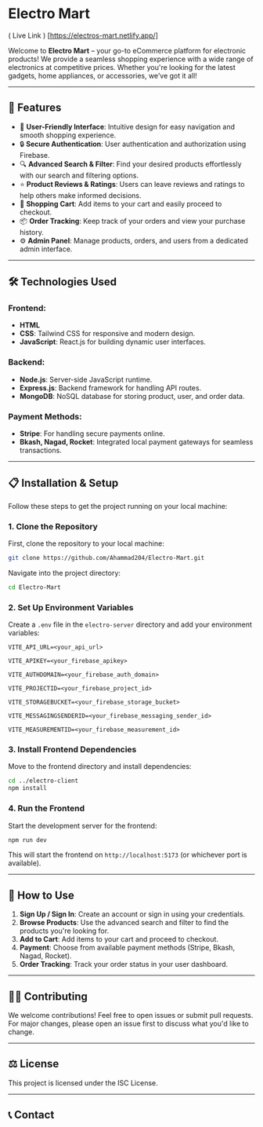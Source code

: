 
# Electro Mart

( Live Link ) [https://electros-mart.netlify.app/]

Welcome to **Electro Mart** – your go-to eCommerce platform for electronic products! We provide a seamless shopping experience with a wide range of electronics at competitive prices. Whether you're looking for the latest gadgets, home appliances, or accessories, we’ve got it all!

---

## 🚀 Features

- 🌟 **User-Friendly Interface**: Intuitive design for easy navigation and smooth shopping experience.
- 🔒 **Secure Authentication**: User authentication and authorization using Firebase.
- 🔍 **Advanced Search & Filter**: Find your desired products effortlessly with our search and filtering options.
- ⭐ **Product Reviews & Ratings**: Users can leave reviews and ratings to help others make informed decisions.
- 🛒 **Shopping Cart**: Add items to your cart and easily proceed to checkout.
- 📦 **Order Tracking**: Keep track of your orders and view your purchase history.
- ⚙️ **Admin Panel**: Manage products, orders, and users from a dedicated admin interface.
  
---

## 🛠 Technologies Used

### **Frontend**:
- **HTML**
- **CSS**: Tailwind CSS for responsive and modern design.
- **JavaScript**: React.js for building dynamic user interfaces.

### **Backend**:
- **Node.js**: Server-side JavaScript runtime.
- **Express.js**: Backend framework for handling API routes.
- **MongoDB**: NoSQL database for storing product, user, and order data.

### **Payment Methods**:
- **Stripe**: For handling secure payments online.
- **Bkash, Nagad, Rocket**: Integrated local payment gateways for seamless transactions.

---

## 📋 Installation & Setup

Follow these steps to get the project running on your local machine:

### 1. **Clone the Repository**

First, clone the repository to your local machine:

```bash
git clone https://github.com/Ahammad204/Electro-Mart.git
```

Navigate into the project directory:

```bash
cd Electro-Mart
```


### 2. **Set Up Environment Variables**

Create a `.env` file in the `electro-server` directory and add your environment variables:

```env
VITE_API_URL=<your_api_url>

VITE_APIKEY=<your_firebase_apikey>

VITE_AUTHDOMAIN=<your_firebase_auth_domain>

VITE_PROJECTID=<your_firebase_project_id>

VITE_STORAGEBUCKET=<your_firebase_storage_bucket>

VITE_MESSAGINGSENDERID=<your_firebase_messaging_sender_id>

VITE_MEASUREMENTID=<your_firebase_measurement_id>

```



### 3. **Install Frontend Dependencies**

Move to the frontend directory and install dependencies:

```bash
cd ../electro-client
npm install
```

### 4. **Run the Frontend**

Start the development server for the frontend:

```bash
npm run dev
```

This will start the frontend on `http://localhost:5173` (or whichever port is available).

---

## 🛒 How to Use

1. **Sign Up / Sign In**: Create an account or sign in using your credentials.
2. **Browse Products**: Use the advanced search and filter to find the products you're looking for.
3. **Add to Cart**: Add items to your cart and proceed to checkout.
4. **Payment**: Choose from available payment methods (Stripe, Bkash, Nagad, Rocket).
5. **Order Tracking**: Track your order status in your user dashboard.

---

## 🧑‍💻 Contributing

We welcome contributions! Feel free to open issues or submit pull requests. For major changes, please open an issue first to discuss what you'd like to change.

---

## ⚖️ License

This project is licensed under the ISC License.

---

## 📞 Contact

<!-- Developed by [Kazi Ahammad Ullah](https://github.com/Ahammad204). -->
```

